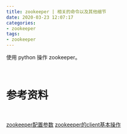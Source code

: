 ```yaml
---
title: zookeeper | 相关的命令以及其他细节
date: 2020-03-23 12:07:17
categories:
- zookeeper
tags:
- zookeeper
---
```

使用 python 操作 zookeeper。

<!-- more -->

<br/>

# 参考资料

<br/>

[zookeeper配置参数](https://blog.csdn.net/liereli/article/details/80039124)
[zookeeper的client基本操作](https://blog.csdn.net/lbh199466/article/details/98206725)